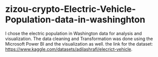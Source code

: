 # zizou-crypto-Electric-Vehicle-Population-data-in-washinghton
I chose the electric population in Washington data for analysis and visualization.  The data cleaning and Transformation was done using the Microsoft Power BI and the visualization as well. the link for the dataset: https://www.kaggle.com/datasets/adilashrafi/elecrict-vehicle.
